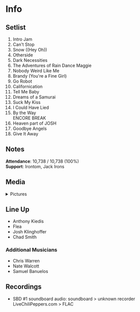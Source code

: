 # Info

## Setlist

1. Intro Jam
2. Can't Stop
3. Snow ((Hey Oh))
4. Otherside
5. Dark Necessities
6. The Adventures of Rain Dance Maggie
7. Nobody Weird Like Me
8. Brandy (You're a Fine Girl)
9. Go Robot
10. Californication
11. Tell Me Baby
12. Dreams of a Samurai
13. Suck My Kiss
14. I Could Have Lied
15. By the Way
<br> ENCORE BREAK
16. Heaven part of JOSH
17. Goodbye Angels
18. Give It Away

## Notes

**Attendance**: 10,738 / 10,738 (100%)
<br>
**Support**: Irontom, Jack Irons

## Media 

<details>
  <summary>Pictures</summary>
  <!--<img alt="Setlist" title="Setlist" src="_.jpg" height="200" />
  <img alt="Clipping" title="Clipping" src="_.jpg" height="200" />
  <img alt="Flyer" title="Flyer" src="_.jpg" height="200" />-->
</details>

## Line Up

* Anthony Kiedis
* Flea
* Josh Klinghoffer
* Chad Smith

### Additional Musicians

* Chris Warren  
* Nate Walcott  
* Samuel Banuelos

## Recordings

* SBD #1 soundboard audio: soundboard > unknown recorder LiveChiliPeppers.com > FLAC
